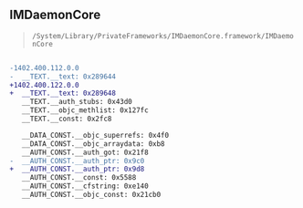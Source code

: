 ## IMDaemonCore

> `/System/Library/PrivateFrameworks/IMDaemonCore.framework/IMDaemonCore`

```diff

-1402.400.112.0.0
-  __TEXT.__text: 0x289644
+1402.400.122.0.0
+  __TEXT.__text: 0x289648
   __TEXT.__auth_stubs: 0x43d0
   __TEXT.__objc_methlist: 0x127fc
   __TEXT.__const: 0x2fc8

   __DATA_CONST.__objc_superrefs: 0x4f0
   __DATA_CONST.__objc_arraydata: 0xb8
   __AUTH_CONST.__auth_got: 0x21f8
-  __AUTH_CONST.__auth_ptr: 0x9c0
+  __AUTH_CONST.__auth_ptr: 0x9d8
   __AUTH_CONST.__const: 0x5588
   __AUTH_CONST.__cfstring: 0xe140
   __AUTH_CONST.__objc_const: 0x21cb0

```
